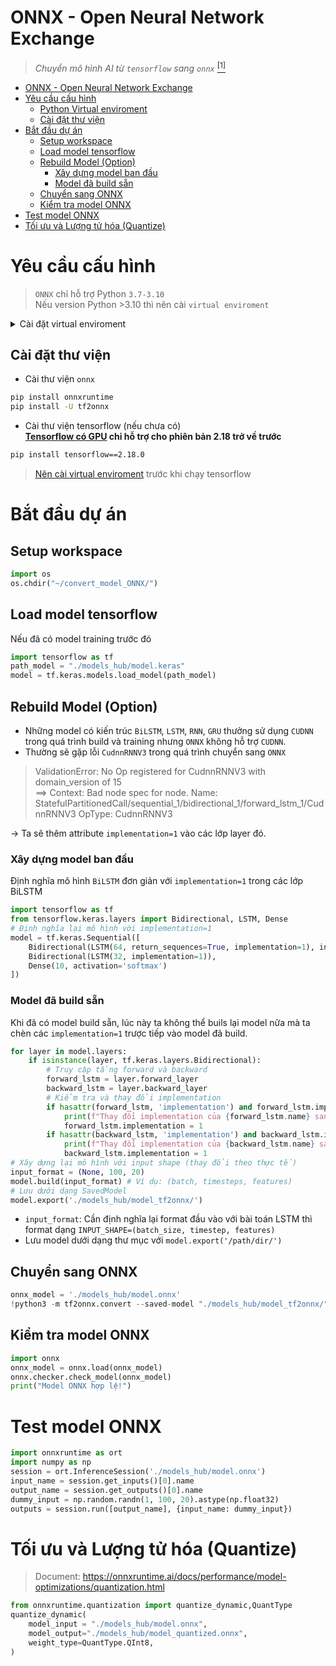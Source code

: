 # ONNX - Open Neural Network Exchange 
> *Chuyển mô hình AI từ `tensorflow` sang `onnx`* [$^{[1]}$](https://github.com/onnx/tensorflow-onnx) 

- [ONNX - Open Neural Network Exchange](#onnx---open-neural-network-exchange)
- [Yêu cầu cấu hình](#yêu-cầu-cấu-hình)
    - [Python Virtual enviroment](#python-virtual-enviroment)
  - [Cài đặt thư viện](#cài-đặt-thư-viện)
- [Bắt đầu dự án](#bắt-đầu-dự-án)
  - [Setup workspace](#setup-workspace)
  - [Load model tensorflow](#load-model-tensorflow)
  - [Rebuild Model (Option)](#rebuild-model-option)
    - [Xây dựng model ban đầu](#xây-dựng-model-ban-đầu)
    - [Model đã build sẵn](#model-đã-build-sẵn)
  - [Chuyển sang ONNX](#chuyển-sang-onnx)
  - [Kiểm tra model ONNX](#kiểm-tra-model-onnx)
- [Test model ONNX](#test-model-onnx)
- [Tối ưu và Lượng tử hóa (Quantize)](#tối-ưu-và-lượng-tử-hóa-quantize)

# Yêu cầu cấu hình
>`ONNX` chỉ hỗ trợ Python `3.7-3.10`    
Nếu version Python >3.10 thì nên cài `virtual enviroment`


<details close>
<summary> Cài đặt virtual enviroment</summary>  

### Python Virtual enviroment
- Cài trực tiếp
```bash
python3 -m venv <Tên venv>
```
>Python3 hỗ trợ tạo virtual enviroment từ phiên bản `3.3`
Nếu muốn chỉ định phiên bản cụ thể ví dụ `Python 3.8` thì cài bằng `pyenv`
```bash
pyenv install 3.8.0
pyenv local 3.8.0 # Cài đặt cho dự án hiện tại
# pyenv global 3.8.0 # Cài đặt cho toàn cục
```

</details>


## Cài đặt thư viện 
- Cài thư viện `onnx`
```bash
pip install onnxruntime
pip install -U tf2onnx
```
- Cài thư viện tensorflow (nếu chưa có)    
**[Tensorflow có GPU](https://www.tensorflow.org/install/source#gpu) chỉ hỗ trợ cho phiên bản 2.18 trở về trước**
```bash
pip install tensorflow==2.18.0
```
>[Nên cài virtual enviroment](#python-virtual-enviroment) trước khi chạy tensorflow

# Bắt đầu dự án
## Setup workspace
```py
import os
os.chdir("~/convert_model_ONNX/")
```
## Load model tensorflow 
Nếu đã có model training trước đó
```py
import tensorflow as tf
path_model = "./models_hub/model.keras"
model = tf.keras.models.load_model(path_model)
```
## Rebuild Model (Option)
- Những model có kiến trúc `BiLSTM`, `LSTM`, `RNN`, `GRU` thưởng sử dụng `CUDNN` trong quá trình build và training nhưng `ONNX` không hỗ trợ `CUDNN`.   
- Thường sẽ gặp lỗi `CudnnRNNV3` trong quá trình chuyển sang `ONNX`
> ValidationError: No Op registered for CudnnRNNV3 with domain_version of 15  
==> Context: Bad node spec for node. Name: StatefulPartitionedCall/sequential_1/bidirectional_1/forward_lstm_1/CudnnRNNV3 OpType: CudnnRNNV3

&rarr; Ta sẽ thêm attribute `implementation=1` vào các lớp layer đó.  

### Xây dựng model ban đầu
Định nghĩa mô hình `BiLSTM` đơn giản với `implementation=1` trong các lớp BiLSTM
```python
import tensorflow as tf
from tensorflow.keras.layers import Bidirectional, LSTM, Dense
# Định nghĩa lại mô hình với implementation=1
model = tf.keras.Sequential([
    Bidirectional(LSTM(64, return_sequences=True, implementation=1), input_shape=(None, 10)),  # Thay 10 bằng số đặc trưng thực tế
    Bidirectional(LSTM(32, implementation=1)),
    Dense(10, activation='softmax')
])
```
### Model đã build sẵn
Khi đã có model build sẵn, lúc này ta không thể buils lại model nữa mà ta chèn các `implementation=1` trược tiếp vào model đã build.
```py
for layer in model.layers:
    if isinstance(layer, tf.keras.layers.Bidirectional):
        # Truy cập tầng forward và backward
        forward_lstm = layer.forward_layer
        backward_lstm = layer.backward_layer
        # Kiểm tra và thay đổi implementation
        if hasattr(forward_lstm, 'implementation') and forward_lstm.implementation != 1:
            print(f"Thay đổi implementation của {forward_lstm.name} sang 1")
            forward_lstm.implementation = 1
        if hasattr(backward_lstm, 'implementation') and backward_lstm.implementation != 1:
            print(f"Thay đổi implementation của {backward_lstm.name} sang 1")
            backward_lstm.implementation = 1
# Xây dựng lại mô hình với input shape (thay đổi theo thực tế)
input_format = (None, 100, 20)
model.build(input_format) # Ví dụ: (batch, timesteps, features)
# Lưu dưới dạng SavedModel
model.export('./models_hub/model_tf2onnx/')
```
- `input_format`: Cần định nghĩa lại format đầu vào với bài toán LSTM thì format dạng `INPUT_SHAPE=(batch_size, timestep, features)`  
- Lưu model dưới dạng thư mục với `model.export('/path/dir/')`


## Chuyển sang ONNX
```py
onnx_model = './models_hub/model.onnx'
!python3 -m tf2onnx.convert --saved-model "./models_hub/model_tf2onnx/" --output {onnx_model} --opset 15
```
## Kiểm tra model ONNX
```py
import onnx
onnx_model = onnx.load(onnx_model)
onnx.checker.check_model(onnx_model)
print("Model ONNX hợp lệ!")
```
# Test model ONNX
```py
import onnxruntime as ort
import numpy as np
session = ort.InferenceSession('./models_hub/model.onnx')
input_name = session.get_inputs()[0].name
output_name = session.get_outputs()[0].name
dummy_input = np.random.randn(1, 100, 20).astype(np.float32) 
outputs = session.run([output_name], {input_name: dummy_input})
```
# Tối ưu và Lượng tử hóa (Quantize)
> Document: https://onnxruntime.ai/docs/performance/model-optimizations/quantization.html
```py
from onnxruntime.quantization import quantize_dynamic,QuantType
quantize_dynamic(
    model_input = "./models_hub/model.onnx",
    model_output="./models_hub/model_quantized.onnx",
    weight_type=QuantType.QInt8,
)
```


[def]: #tối-ưu-và-lượng-tử-hóa-quantize